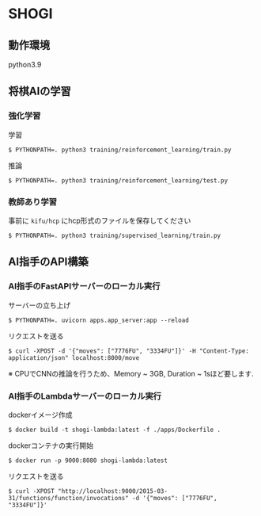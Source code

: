 # SHOGI

## 動作環境

python3.9

## 将棋AIの学習

### 強化学習

学習

```shell
$ PYTHONPATH=. python3 training/reinforcement_learning/train.py
```

推論

```shell
$ PYTHONPATH=. python3 training/reinforcement_learning/test.py
```

### 教師あり学習

事前に `kifu/hcp` にhcp形式のファイルを保存してください

```shell
$ PYTHONPATH=. python3 training/supervised_learning/train.py
```

## AI指手のAPI構築

### AI指手のFastAPIサーバーのローカル実行

サーバーの立ち上げ

```shell
$ PYTHONPATH=. uvicorn apps.app_server:app --reload
```

リクエストを送る

```shell
$ curl -XPOST -d '{"moves": ["7776FU", "3334FU"]}' -H "Content-Type: application/json" localhost:8000/move
```

※ CPUでCNNの推論を行うため、Memory ~ 3GB, Duration ~ 1sほど要します.

### AI指手のLambdaサーバーのローカル実行

dockerイメージ作成

```shell
$ docker build -t shogi-lambda:latest -f ./apps/Dockerfile .
```

dockerコンテナの実行開始

```shell
$ docker run -p 9000:8080 shogi-lambda:latest
```

リクエストを送る

```shell
$ curl -XPOST "http://localhost:9000/2015-03-31/functions/function/invocations" -d '{"moves": ["7776FU", "3334FU"]}'
```
